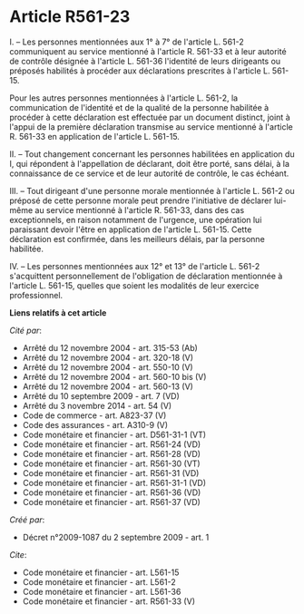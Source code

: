 # Article R561-23

I. – Les personnes mentionnées aux 1° à 7° de l'article L. 561-2 communiquent au service mentionné à l'article R. 561-33 et à
leur autorité de contrôle désignée à l'article L. 561-36 l'identité de leurs dirigeants ou préposés habilités à procéder aux
déclarations prescrites à l'article L. 561-15. 

Pour les autres personnes mentionnées à l'article L. 561-2, la communication de l'identité et de la qualité de la personne
habilitée à procéder à cette déclaration est effectuée par un document distinct, joint à l'appui de la première déclaration
transmise au service mentionné à l'article R. 561-33 en application de l'article L. 561-15. 

II. – Tout changement concernant les personnes habilitées en application du I, qui répondent à l'appellation de déclarant,
doit être porté, sans délai, à la connaissance de ce service et de leur autorité de contrôle, le cas échéant. 

III. – Tout dirigeant d'une personne morale mentionnée à l'article L. 561-2 ou préposé de cette personne morale peut prendre
l'initiative de déclarer lui-même au service mentionné à l'article R. 561-33, dans des cas exceptionnels, en raison notamment
de l'urgence, une opération lui paraissant devoir l'être en application de l'article L. 561-15. Cette déclaration est
confirmée, dans les meilleurs délais, par la personne habilitée. 

IV. – Les personnes mentionnées aux 12° et 13° de l'article L. 561-2 s'acquittent personnellement de l'obligation de
déclaration mentionnée à l'article L. 561-15, quelles que soient les modalités de leur exercice professionnel.

**Liens relatifs à cet article**

_Cité par_:

  - Arrêté du 12 novembre 2004 - art. 315-53 (Ab)
  - Arrêté du 12 novembre 2004 - art. 320-18 (V)
  - Arrêté du 12 novembre 2004 - art. 550-10 (V)
  - Arrêté du 12 novembre 2004 - art. 560-10 bis (V)
  - Arrêté du 12 novembre 2004 - art. 560-13 (V)
  - Arrêté du 10 septembre 2009 - art. 7 (VD)
  - Arrêté du 3 novembre 2014 - art. 54 (V)
  - Code de commerce - art. A823-37 (V)
  - Code des assurances - art. A310-9 (V)
  - Code monétaire et financier - art. D561-31-1 (VT)
  - Code monétaire et financier - art. R561-24 (VD)
  - Code monétaire et financier - art. R561-28 (VD)
  - Code monétaire et financier - art. R561-30 (VT)
  - Code monétaire et financier - art. R561-31 (VD)
  - Code monétaire et financier - art. R561-31-1 (VD)
  - Code monétaire et financier - art. R561-36 (VD)
  - Code monétaire et financier - art. R561-37 (VD)

_Créé par_:

  - Décret n°2009-1087 du 2 septembre 2009 - art. 1

_Cite_:

  - Code monétaire et financier - art. L561-15
  - Code monétaire et financier - art. L561-2
  - Code monétaire et financier - art. L561-36
  - Code monétaire et financier - art. R561-33 (V)
